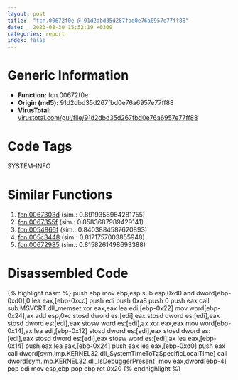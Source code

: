 ```yaml
---
layout: post
title:  "fcn.00672f0e @ 91d2dbd35d267fbd0e76a6957e77ff88"
date:   2021-08-30 15:52:19 +0300
categories: report
index: false
---
```


# Generic Information
- **Function:** fcn.00672f0e
- **Origin (md5):** 91d2dbd35d267fbd0e76a6957e77ff88
- **VirusTotal:** [virustotal.com/gui/file/91d2dbd35d267fbd0e76a6957e77ff88][virustotal_ref]

# Code Tags
<span class="tag" id="SYSTEM-INFO">SYSTEM-INFO</span>


# Similar Functions

1. [fcn.0067303d][similar_1_ref] (sim.: 0.8919358964281755)
2. [fcn.0067355f][similar_2_ref] (sim.: 0.8583687989429141)
3. [fcn.0054866f][similar_3_ref] (sim.: 0.8403884587620893)
4. [fcn.005c3448][similar_4_ref] (sim.: 0.8171757003855948)
5. [fcn.00672985][similar_5_ref] (sim.: 0.8158261498693388)


# Disassembled Code

{% highlight nasm %}
push ebp
mov ebp,esp
sub esp,0xd0
and dword[ebp-0xd0],0
lea eax,[ebp-0xcc]
push edi
push 0xa8
push 0
push eax
call sub.MSVCRT.dll_memset
xor eax,eax
lea edi,[ebp-0x22]
mov word[ebp-0x24],ax
add esp,0xc
stosd dword es:[edi],eax
stosd dword es:[edi],eax
stosd dword es:[edi],eax
stosw word es:[edi],ax
xor eax,eax
mov word[ebp-0x14],ax
lea edi,[ebp-0x12]
stosd dword es:[edi],eax
stosd dword es:[edi],eax
stosd dword es:[edi],eax
stosw word es:[edi],ax
lea eax,[ebp-0x14]
push eax
lea eax,[ebp-0x24]
push eax
lea eax,[ebp-0xd0]
push eax
call dword[sym.imp.KERNEL32.dll_SystemTimeToTzSpecificLocalTime]
call dword[sym.imp.KERNEL32.dll_IsDebuggerPresent]
mov eax,dword[ebp-4]
pop edi
mov esp,ebp
pop ebp
ret 0x20
{% endhighlight %}


[similar_1_ref]: /report/fcn.0067303d@91d2dbd35d267fbd0e76a6957e77ff88
[similar_2_ref]: /report/fcn.0067355f@91d2dbd35d267fbd0e76a6957e77ff88
[similar_3_ref]: /report/fcn.0054866f@008ebacd307f3ac8942baa09393de50a
[similar_4_ref]: /report/fcn.005c3448@43f1a4b17a22b06cf1d6e21e3bb2b62d
[similar_5_ref]: /report/fcn.00672985@91d2dbd35d267fbd0e76a6957e77ff88
[virustotal_ref]: https://www.virustotal.com/gui/file/91d2dbd35d267fbd0e76a6957e77ff88